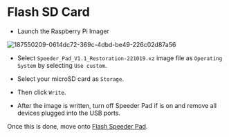 # Flash SD Card

- Launch the Raspberry Pi Imager

![187550209-0614dc72-369c-4dbd-be49-226c02d87a56](https://user-images.githubusercontent.com/12702322/194968538-4aa44d04-9965-4a57-88c0-99a5deed1670.png)

- Select `Speeder_Pad_V1.1_Restoration-221019.xz` image file as `Operating System` by selecting `Use custom`.

- Select your microSD card as `Storage`.

- Then click `Write`.

- After the image is written, turn off Speeder Pad if is on and remove all devices plugged into the USB ports.


Once this is done, move onto [Flash Speeder Pad](flash-speeder-pad.md).